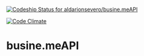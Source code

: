 [ ![Codeship Status for aldarionsevero/busine.meAPI](https://codeship.com/projects/16f29a90-5828-0133-1b27-1ebb29223a5a/status?branch=master)](https://codeship.com/projects/109617)

[![Code Climate](https://codeclimate.com/github/aldarionsevero/busine.meAPI/badges/gpa.svg)](https://codeclimate.com/github/aldarionsevero/busine.meAPI)

# busine.meAPI

